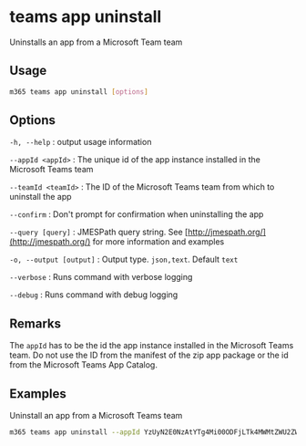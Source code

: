 # teams app uninstall

Uninstalls an app from a Microsoft Team team

## Usage

```sh
m365 teams app uninstall [options]
```

## Options

`-h, --help`
: output usage information

`--appId <appId>`
: The unique id of the app instance installed in the Microsoft Teams team

`--teamId <teamId>`
: The ID of the Microsoft Teams team from which to uninstall the app

`--confirm`
: Don't prompt for confirmation when uninstalling the app

`--query [query]`
: JMESPath query string. See [http://jmespath.org/](http://jmespath.org/) for more information and examples

`-o, --output [output]`
: Output type. `json,text`. Default `text`

`--verbose`
: Runs command with verbose logging

`--debug`
: Runs command with debug logging

## Remarks

The `appId` has to be the id the app instance installed in the Microsoft Teams team.
Do not use the ID from the manifest of the zip app package or the id from the Microsoft Teams App Catalog.

## Examples

Uninstall an app from a Microsoft Teams team

```sh
m365 teams app uninstall --appId YzUyN2E0NzAtYTg4Mi00ODFjLTk4MWMtZWU2ZWZhYmE4NWM3IyM0ZDFlYTA0Ny1mMTk2LTQ1MGQtYjJlOS0wZDI4NTViYTA1YTY= --teamId 2609af39-7775-4f94-a3dc-0dd67657e900
```
